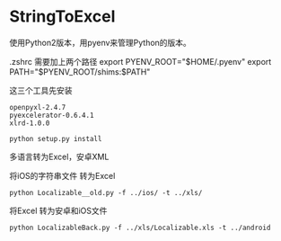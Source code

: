 # StringToExcel

使用Python2版本，用pyenv来管理Python的版本。

.zshrc  需要加上两个路径
export PYENV_ROOT="$HOME/.pyenv"
export PATH="$PYENV_ROOT/shims:$PATH"




这三个工具先安装
```
openpyxl-2.4.7
pyexcelerator-0.6.4.1
xlrd-1.0.0

python setup.py install
```


多语言转为Excel，安卓XML

将iOS的字符串文件 转为Excel

```
python Localizable__old.py -f ../ios/ -t ../xls/
```  
  
    
将Excel 转为安卓和iOS文件

```
python LocalizableBack.py -f ../xls/Localizable.xls -t ../android
```
